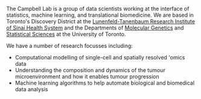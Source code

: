 



The Campbell Lab is a group of data scientists working at the interface of statistics, machine learning, and translational biomedicine. We are based in Toronto's Discovery District at the 
[Lunenfeld-Tanenbaum Research Institute of Sinai Health System](http://www.lunenfeld.ca/researchers/campbell)
and the Departments of [Molecular Genetics](http://www.moleculargenetics.utoronto.ca/) and [Statistical Sciences](https://www.statistics.utoronto.ca/) at the University of Toronto.

We have a number of research focusses including:
* Computational modelling of single-cell and spatially resolved 'omics data 
* Understanding the composition and dynamics of the tumour microenvironment and how it enables tumour progression
* Machine learning algorithms to help automate biological and biomedical data analysis
